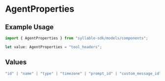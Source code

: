 # AgentProperties

## Example Usage

```typescript
import { AgentProperties } from "syllable-sdk/models/components";

let value: AgentProperties = "tool_headers";
```

## Values

```typescript
"id" | "name" | "type" | "timezone" | "prompt_id" | "custom_message_id" | "languages" | "variables" | "prompt_tool_defaults" | "tool_headers"
```